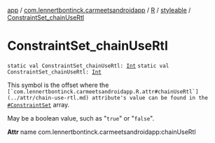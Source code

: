 [app](../../../index.md) / [com.lennertbontinck.carmeetsandroidapp](../../index.md) / [R](../index.md) / [styleable](index.md) / [ConstraintSet_chainUseRtl](./-constraint-set_chain-use-rtl.md)

# ConstraintSet_chainUseRtl

`static val ConstraintSet_chainUseRtl: `[`Int`](https://kotlinlang.org/api/latest/jvm/stdlib/kotlin/-int/index.html)
`static val ConstraintSet_chainUseRtl: `[`Int`](https://kotlinlang.org/api/latest/jvm/stdlib/kotlin/-int/index.html)

This symbol is the offset where the ``[`com.lennertbontinck.carmeetsandroidapp.R.attr#chainUseRtl`](../attr/chain-use-rtl.md) attribute's value can be found in the ``[`#ConstraintSet`](-constraint-set.md) array.

May be a boolean value, such as "`true`" or "`false`".

**Attr**
name com.lennertbontinck.carmeetsandroidapp:chainUseRtl

